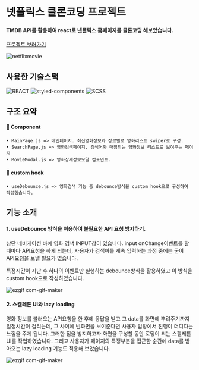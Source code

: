 # 넷플릭스 클론코딩 프로젝트
#### TMDB API를 활용하여 react로 넷플릭스 홈페이지를 클론코딩 해보았습니다.
[프로젝트 보러가기](http://portfolio-react-netflix.s3-website.ap-northeast-2.amazonaws.com/)

![netflixmovie](https://user-images.githubusercontent.com/42455534/196230938-b4fd85c8-c6ad-4302-a816-01d525096a61.gif)

## 사용한 기술스택
![REACT](https://img.shields.io/badge/React-20232A?style=for-the-badge&logo=react&logoColor=61DAFB)
![styled-components](https://img.shields.io/badge/styled--components-DB7093?style=for-the-badge&logo=styled-components&logoColor=white)
![SCSS](https://img.shields.io/badge/Sass-CC6699?style=for-the-badge&logo=sass&logoColor=white)

## 구조 요약
  #### 🔳 Component
  
    • MainPage.js => 메인페이지. 최신영화정보와 장르별로 영화리스트 swiper로 구성.
    • SearchPage.js => 영화검색페이지. 검색어와 매칭되는 영화정보 리스트로 보여주는 페이지
    • MovieModal.js => 영화상세정보모달 컴포넌트. 
  
  #### 🔳 custom hook
  
    • useDebounce.js => 영화검색 기능 중 debounce방식을 custom hook으로 구성하여 작성했습니다.
 
 ## 기능 소개
  #### 1. useDebounce 방식을 이용하여 불필요한 API 요청 방지하기.
  상단 네비게이션 바에 영화 검색 INPUT창이 있습니다. input onChange이벤트를 할 때마다 API요청을 
  하게 되는데, 
  사용자가 검색어를 계속 입력하는 과정 중에는 굳이 API요청을 보낼 필요가 없습니다.
  
  특정시간이 지난 후 하나의 이벤트만 실행하는 debounce방식을 활용하였고 이 방식을 custom hook으로 작성하였습니다.
  
  ![ezgif com-gif-maker](https://user-images.githubusercontent.com/42455534/196237876-ec9ffa3d-9410-4e5b-b00d-a4332327e5e2.gif)
  
  
  #### 2. 스켈레톤 UI와 lazy loading
  영화 정보를 불러오는 API요청을 한 후에 응답을 받고 그 data를 화면에 뿌려주기까지 일정시간이 걸리는데, 그 사이에 빈화면을 보여준다면
  사용자 입장에서 진행이 더디다는 느낌을 주게 됩니다. 그러한 점을 방지하고자 화면을 구성할 동안 로딩이 되는 스켈레톤 UI를 작업하였습니다.
  그리고 사용자가 페이지의 특정부분을 접근한 순간에 data를 받아오는 lazy loading 기능도 적용해 보았습니다.
  
  ![ezgif com-gif-maker](https://user-images.githubusercontent.com/42455534/196240732-47ed28e0-e287-4081-a706-d554053e5ea4.gif)

  
  
  
  

  
  
  
  
  
  
 
  
